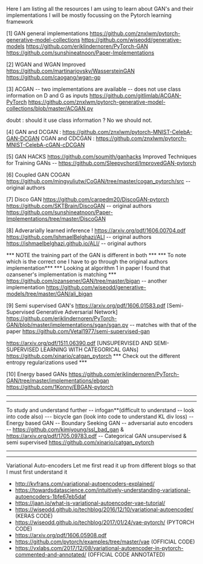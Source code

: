 Here I am listing all the resources I am using to learn about GAN's and their implementations 
I will be mostly focussing on the Pytorch learning framework 

[1] GAN general implementations 
https://github.com/znxlwm/pytorch-generative-model-collections
https://github.com/wiseodd/generative-models
https://github.com/eriklindernoren/PyTorch-GAN
https://github.com/sunshineatnoon/Paper-Implementations

[2] WGAN and WGAN Improved 
https://github.com/martinarjovsky/WassersteinGAN
https://github.com/caogang/wgan-gp

[3] ACGAN -- two implementations are available 
-- does not use class information on D and G as inputs
https://github.com/gitlimlab/ACGAN-PyTorch 
https://github.com/znxlwm/pytorch-generative-model-collections/blob/master/ACGAN.py 

doubt : should it use class information ? No we should not.

[4] GAN and DCGAN : https://github.com/znxlwm/pytorch-MNIST-CelebA-GAN-DCGAN
CGAN and CDCGAN : https://github.com/znxlwm/pytorch-MNIST-CelebA-cGAN-cDCGAN

[5] GAN HACKS
https://github.com/soumith/ganhacks
Improved Techniques for Training GANs -- https://github.com/Sleepychord/ImprovedGAN-pytorch

[6] Coupled GAN COGAN
https://github.com/mingyuliutw/CoGAN/tree/master/cogan_pytorch/src -- original authors

[7] Disco GAN
https://github.com/carpedm20/DiscoGAN-pytorch
https://github.com/SKTBrain/DiscoGAN -- original authors
https://github.com/sunshineatnoon/Paper-Implementations/tree/master/DiscoGAN

[8] Adverarially learned inference !
https://arxiv.org/pdf/1606.00704.pdf
https://github.com/IshmaelBelghazi/ALI -- original authors
https://ishmaelbelghazi.github.io/ALI/ -- original authors

*** NOTE the training part of the GAN is different in both ***
*** To note which is the correct one I have to go through the original authors implementation***
*** Looking at algorithm 1 in paper I found that ozansener's implementation is matching ***
https://github.com/ozansener/GAN/tree/master/bigan -- another implementation
https://github.com/wiseodd/generative-models/tree/master/GAN/ali_bigan

[9] Semi supervised GAN's
https://arxiv.org/pdf/1606.01583.pdf [Semi-Supervised Generative Adversarial Network]
https://github.com/eriklindernoren/PyTorch-GAN/blob/master/implementations/sgan/sgan.py -- matches with that of the paper
https://github.com/Vetal1977/semi-supervised-gan

https://arxiv.org/pdf/1511.06390.pdf [UNSUPERVISED AND SEMI-SUPERVISED LEARNING WITH CATEGORICAL GANs]
https://github.com/xinario/catgan_pytorch
*** Check out the different entropy regularizations used ***

[10] Energy based GANs
https://github.com/eriklindernoren/PyTorch-GAN/tree/master/implementations/ebgan
https://github.com/1Konny/EBGAN-pytorch








****************************************************************************************
****************************************************************************************
To study and understand further 
-- infogan**(difficult to understand -- look into code also) 
--- bicycle gan (look into code to understand KL div loss)
-- Energy based GAN 
-- Boundary Seeking GAN
-- adversarial auto encoders
-- https://github.com/kimiyoung/ssl_bad_gan & https://arxiv.org/pdf/1705.09783.pdf
-- Categorical GAN unsupervised & semi supervised 
https://github.com/xinario/catgan_pytorch
****************************************************************************************
****************************************************************************************

Variational Auto-encoders 
Let me first read it up from different blogs so that I must first understand it 
- http://kvfrans.com/variational-autoencoders-explained/
- https://towardsdatascience.com/intuitively-understanding-variational-autoencoders-1bfe67eb5daf 
- https://jaan.io/what-is-variational-autoencoder-vae-tutorial/
- https://wiseodd.github.io/techblog/2016/12/10/variational-autoencoder/ (KERAS CODE)
- https://wiseodd.github.io/techblog/2017/01/24/vae-pytorch/ (PYTORCH CODE)
- https://arxiv.org/pdf/1606.05908.pdf
- https://github.com/pytorch/examples/tree/master/vae (OFFICIAL CODE)
- https://vxlabs.com/2017/12/08/variational-autoencoder-in-pytorch-commented-and-annotated/ (OFFICIAL CODE ANNOTATED)



